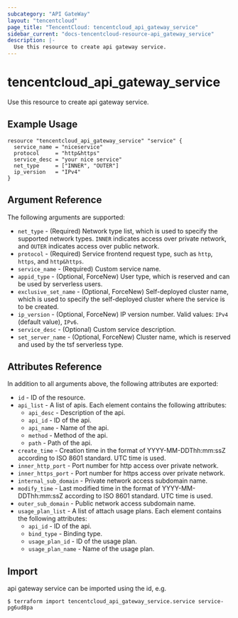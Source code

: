 ```yaml
---
subcategory: "API GateWay"
layout: "tencentcloud"
page_title: "TencentCloud: tencentcloud_api_gateway_service"
sidebar_current: "docs-tencentcloud-resource-api_gateway_service"
description: |-
  Use this resource to create api gateway service.
---
```


# tencentcloud_api_gateway_service

Use this resource to create api gateway service.

## Example Usage

```hcl
resource "tencentcloud_api_gateway_service" "service" {
  service_name = "niceservice"
  protocol     = "http&https"
  service_desc = "your nice service"
  net_type     = ["INNER", "OUTER"]
  ip_version   = "IPv4"
}
```

## Argument Reference

The following arguments are supported:

* `net_type` - (Required) Network type list, which is used to specify the supported network types. `INNER` indicates access over private network, and `OUTER` indicates access over public network.
* `protocol` - (Required) Service frontend request type, such as `http`, `https`, and `http&https`.
* `service_name` - (Required) Custom service name.
* `appid_type` - (Optional, ForceNew) User type, which is reserved and can be used by serverless users.
* `exclusive_set_name` - (Optional, ForceNew) Self-deployed cluster name, which is used to specify the self-deployed cluster where the service is to be created.
* `ip_version` - (Optional, ForceNew) IP version number. Valid values: `IPv4` (default value), `IPv6`.
* `service_desc` - (Optional) Custom service description.
* `set_server_name` - (Optional, ForceNew) Cluster name, which is reserved and used by the tsf serverless type.

## Attributes Reference

In addition to all arguments above, the following attributes are exported:

* `id` - ID of the resource.
* `api_list` - A list of apis. Each element contains the following attributes:
  * `api_desc` - Description of the api.
  * `api_id` - ID of the api.
  * `api_name` - Name of the api.
  * `method` - Method of the api.
  * `path` - Path of the api.
* `create_time` - Creation time in the format of YYYY-MM-DDThh:mm:ssZ according to ISO 8601 standard. UTC time is used.
* `inner_http_port` - Port number for http access over private network.
* `inner_https_port` - Port number for https access over private network.
* `internal_sub_domain` - Private network access subdomain name.
* `modify_time` - Last modified time in the format of YYYY-MM-DDThh:mm:ssZ according to ISO 8601 standard. UTC time is used.
* `outer_sub_domain` - Public network access subdomain name.
* `usage_plan_list` - A list of attach usage plans. Each element contains the following attributes:
  * `api_id` - ID of the api.
  * `bind_type` - Binding type.
  * `usage_plan_id` - ID of the usage plan.
  * `usage_plan_name` - Name of the usage plan.


## Import

api gateway service can be imported using the id, e.g.

```
$ terraform import tencentcloud_api_gateway_service.service service-pg6ud8pa
```

